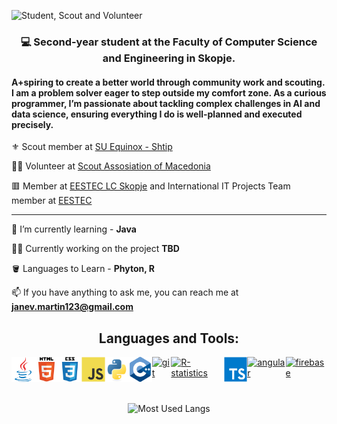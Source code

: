 ![Student, Scout and Volunteer](https://github.com/MartinJanev/MartinJanev/blob/main/banner.png)

<h3 align="center">💻 Second-year student at the Faculty of Computer Science and Engineering in Skopje.</h3>
<h4>A+spiring to create a better world through community work and scouting. I am a problem solver eager to step outside my comfort zone. As a curious programmer, I’m passionate about tackling complex challenges in AI and data science, ensuring everything I do is well-planned and executed precisely.
</h4>

  <p>⚜️ Scout member at <a href="https://www.ekvinoks.mk"> SU Equinox - Shtip</a></p>
  <p>👨🏼 Volunteer at  <a href="https://scout.org.mk/">Scout Assosiation of Macedonia</a></p>
  <p>🟥 Member at  <a href="https://eestec.mk/">EESTEC LC Skopje</a> and International IT Projects Team member at <a href="https://eestec.net/">EESTEC</a></p>

---

🌱 I’m currently learning - **Java**

👷‍♂️ Currently working on the project **TBD**

🪣 Languages to Learn - **Phyton, R**

📫 If you have anything to ask me, you can reach me at **janev.martin123@gmail.com**

<h2 align="center">Languages and Tools:</h2>
<p style="display: flex;justify-content: space-evenly; row-gap: 12px"> 
<a href="https://www.java.com" target="_blank" rel="noreferrer"> <img src="https://raw.githubusercontent.com/devicons/devicon/master/icons/java/java-original.svg" alt="java" width="40" height="40"/> </a>  
<a href="https://www.w3.org/html/" target="_blank" rel="noreferrer"> <img src="https://raw.githubusercontent.com/devicons/devicon/master/icons/html5/html5-original-wordmark.svg" alt="html5" width="40" height="40"/> </a> 
<a href="https://www.w3schools.com/css/" target="_blank" rel="noreferrer"> <img src="https://raw.githubusercontent.com/devicons/devicon/master/icons/css3/css3-original-wordmark.svg" alt="css3" width="40" height="40"/> </a>
<a href="https://developer.mozilla.org/en-US/docs/Web/JavaScript" target="_blank" rel="noreferrer"> <img src="https://raw.githubusercontent.com/devicons/devicon/master/icons/javascript/javascript-original.svg" alt="javascript" width="40" height="40"/> </a>
<a href="https://www.python.org" target="_blank" rel="noreferrer"> <img src="https://raw.githubusercontent.com/devicons/devicon/master/icons/python/python-original.svg" alt="python" width="40" height="40"/> </a>
<a href="https://www.w3schools.com/cpp/" target="_blank" rel="noreferrer"> <img src="https://raw.githubusercontent.com/devicons/devicon/master/icons/cplusplus/cplusplus-original.svg" alt="cplusplus" width="40" height="40"/> </a> 
<a href="https://git-scm.com/" target="_blank" rel="noreferrer"> <img src="https://www.vectorlogo.zone/logos/git-scm/git-scm-icon.svg" alt="git" width="40" height="40"/> </a> 
<a href="https://www.r-project.org/" target="_blank" rel="noreferrer"><img src="https://www.r-project.org/Rlogo.png" alt="R-statistics" width="40" height="40"/> </a>
<a href="https://www.typescriptlang.org/" target="_blank" rel="noreferrer"> <img src="https://raw.githubusercontent.com/devicons/devicon/master/icons/typescript/typescript-original.svg" alt="typescript" width="40" height="40"/> </a> 
<a href="https://angular.dev/" target="_blank" rel="noreferrer"> <img src="https://loiane.gallerycdn.vsassets.io/extensions/loiane/angular-extension-pack/1.1.2/1711831506184/Microsoft.VisualStudio.Services.Icons.Default" alt="angular" width="40" height="40"/> </a> 
<a href="https://firebase.google.com/" target="_blank" rel="noreferrer"> <img src="https://miro.medium.com/v2/resize:fit:300/1*R4c8lHBHuH5qyqOtZb3h-w.png" alt="firebase" width="40" height="40"/> </a>

</p>
<br>

<div align="center" class='container'>
<img style="height: auto; width: 40%;" class="img" src="https://github-readme-stats.vercel.app/api/top-langs/?username=martinjanev&size_weight=0.21&count_weight=0.30&show_icons=true&locale=en&include_all_commits=true&theme=merko&langs_count=8&layout=compact&hide=cmake,shaderlab,hlsl,makefile,c"  alt="Most Used Langs"/>
</div>
